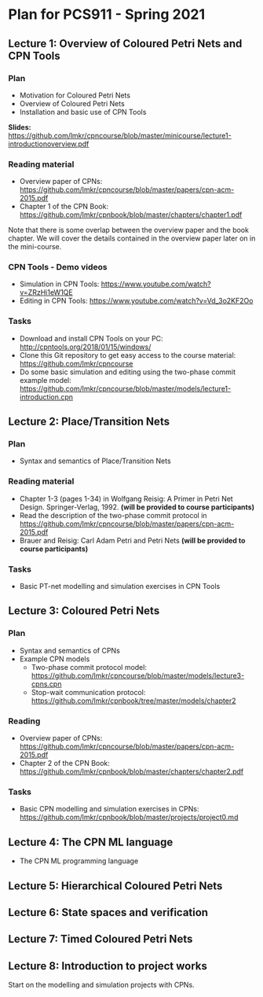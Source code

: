 # Plan for PCS911 - Spring 2021

## Lecture 1: Overview of Coloured Petri Nets and CPN Tools

### Plan

- Motivation for Coloured Petri Nets
- Overview of Coloured Petri Nets
- Installation and basic use of CPN Tools

**Slides:** https://github.com/lmkr/cpncourse/blob/master/minicourse/lecture1-introductionoverview.pdf

### Reading material

- Overview paper of CPNs: https://github.com/lmkr/cpncourse/blob/master/papers/cpn-acm-2015.pdf
- Chapter 1 of the CPN Book: https://github.com/lmkr/cpnbook/blob/master/chapters/chapter1.pdf

Note that there is some overlap between the overview paper and the book chapter. We will cover the details contained in the overview paper later on in the mini-course.

### CPN Tools - Demo videos

- Simulation in CPN Tools: https://www.youtube.com/watch?v=ZRzHi1eW1QE
- Editing in CPN Tools: https://www.youtube.com/watch?v=Vd_3o2KF2Oo

### Tasks

- Download and install CPN Tools on your PC: http://cpntools.org/2018/01/15/windows/
- Clone this Git repository to get easy access to the course material: https://github.com/lmkr/cpncourse
- Do some basic simulation and editing using the two-phase commit example model: https://github.com/lmkr/cpncourse/blob/master/models/lecture1-introduction.cpn

## Lecture 2: Place/Transition Nets

### Plan

- Syntax and semantics of Place/Transition Nets

### Reading material

- Chapter 1-3 (pages 1-34) in Wolfgang Reisig: A Primer in Petri Net Design. Springer-Verlag, 1992. **(will be provided to course participants)**
- Read the description of the two-phase commit protocol in https://github.com/lmkr/cpncourse/blob/master/papers/cpn-acm-2015.pdf
- Brauer and Reisig: Carl Adam Petri and Petri Nets **(will be provided to course participants)**

### Tasks

- Basic PT-net modelling and simulation exercises in CPN Tools

## Lecture 3: Coloured Petri Nets

### Plan

- Syntax and semantics of CPNs
- Example CPN models
    - Two-phase commit protocol model: https://github.com/lmkr/cpncourse/blob/master/models/lecture3-cpns.cpn
    - Stop-wait communication protocol: https://github.com/lmkr/cpnbook/tree/master/models/chapter2

### Reading

- Overview paper of CPNs: https://github.com/lmkr/cpncourse/blob/master/papers/cpn-acm-2015.pdf
- Chapter 2 of the CPN Book: https://github.com/lmkr/cpnbook/blob/master/chapters/chapter2.pdf

### Tasks

- Basic CPN modelling and simulation exercises in CPNs: https://github.com/lmkr/cpnbook/blob/master/projects/project0.md

## Lecture 4: The CPN ML language

- The CPN ML programming language

## Lecture 5: Hierarchical Coloured Petri Nets

## Lecture 6: State spaces and verification

## Lecture 7: Timed Coloured Petri Nets

## Lecture 8: Introduction to project works

Start on the modelling and simulation projects with CPNs.
